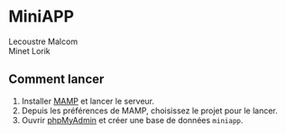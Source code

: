 # MiniAPP
Lecoustre Malcom  
Minet Lorik

## Comment lancer

1. Installer [MAMP](https://www.mamp.info/en/downloads/) et lancer le serveur.
2. Depuis les préférences de MAMP, choisissez le projet pour le lancer.
3. Ouvrir [phpMyAdmin](http://localhost/phpMyAdmin) et créer une base de données `miniapp`.
